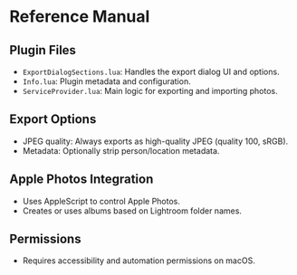 # Reference Manual

## Plugin Files
- `ExportDialogSections.lua`: Handles the export dialog UI and options.
- `Info.lua`: Plugin metadata and configuration.
- `ServiceProvider.lua`: Main logic for exporting and importing photos.

## Export Options
- JPEG quality: Always exports as high-quality JPEG (quality 100, sRGB).
- Metadata: Optionally strip person/location metadata.

## Apple Photos Integration
- Uses AppleScript to control Apple Photos.
- Creates or uses albums based on Lightroom folder names.

## Permissions
- Requires accessibility and automation permissions on macOS.
